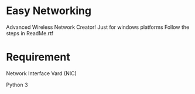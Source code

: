 # Easy Networking
Advanced Wireless Network Creator!
Just for windows platforms
Follow the steps in ReadMe.rtf

# Requirement
Network Interface Vard (NIC) 

Python 3
